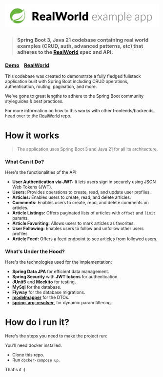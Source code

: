 # ![RealWorld Example App](spring.png)

> ### Spring Boot 3, Java 21 codebase containing real world examples (CRUD, auth, advanced patterns, etc) that adheres to the [RealWorld](https://github.com/gothinkster/realworld) spec and API.

### [Demo](https://demo.realworld.io/)&nbsp;&nbsp;&nbsp;&nbsp;[RealWorld](https://github.com/gothinkster/realworld)

This codebase was created to demonstrate a fully fledged fullstack application built with Spring Boot including CRUD operations, authentication, routing, pagination, and more.

We've gone to great lengths to adhere to the Spring Boot community styleguides & best practices.

For more information on how to this works with other frontends/backends, head over to the [RealWorld](https://github.com/gothinkster/realworld) repo.

# How it works

> The application uses Spring Boot 3 and Java 21 for all its architecture.

### What Can it Do?
Here's the functionalities of the API:

* __User Authentication via JWT:__ It lets users sign in securely using JSON Web Tokens (JWT).
* __Users:__ Provides operations to create, read, and update user profiles.
* __Articles:__ Enables users to create, read, and delete articles.
* __Comments:__ Enables users to create, read, and delete comments on articles.
* __Article Listings:__ Offers paginated lists of articles with ``offset`` and ``limit`` params.
* __Article Favoriting:__ Allows users to mark articles as favorites.
* __User Following:__ Enables users to follow and unfollow other users profiles.
* __Article Feed:__ Offers a feed endpoint to see articles from followed users.

### What's Under the Hood?

Here's the technologies used for the implementation:

 * __Spring Data JPA__ for efficient data management.
 * __Spring Security__ with __JWT tokens__ for authentication.
 * __JUnit5__ and __Mockito__ for testing.
 * __MySql__ for the database.
 * __Flyway__ for the database migrations.
 * __[modelmapper](https://modelmapper.org/)__ for the DTOs.
 * __[spring-arg-resolver](https://github.com/tkaczmarzyk/specification-arg-resolver)__, for dynamic param filtering.

# How do i run it?

Here's the steps you need to make the project run:

You'll need docker installed.

* Clone this repo.
* Run ``docker-compose up``.

That's it :)

